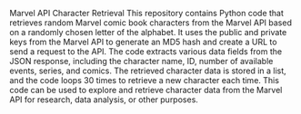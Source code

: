 Marvel API Character Retrieval
This repository contains Python code that retrieves random Marvel comic book characters from the Marvel API based on a randomly chosen letter of the alphabet. It uses the public and private keys from the Marvel API to generate an MD5 hash and create a URL to send a request to the API. The code extracts various data fields from the JSON response, including the character name, ID, number of available events, series, and comics. The retrieved character data is stored in a list, and the code loops 30 times to retrieve a new character each time. This code can be used to explore and retrieve character data from the Marvel API for research, data analysis, or other purposes.
